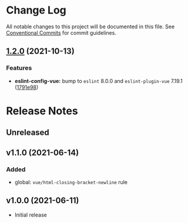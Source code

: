 # Change Log

All notable changes to this project will be documented in this file.
See [Conventional Commits](https://conventionalcommits.org) for commit guidelines.

## [1.2.0](https://github.com/iRaiser/eslint-configs/compare/@iraiser/eslint-config-vue@1.1.0...@iraiser/eslint-config-vue@1.2.0) (2021-10-13)


### Features

* **eslint-config-vue:** bump to `eslint` 8.0.0 and `eslint-plugin-vue` 7.19.1 ([1791e98](https://github.com/iRaiser/eslint-configs/commit/1791e98d08d6ae3d6e4bfe1b2c13903af79701fe))



# Release Notes

## Unreleased

## v1.1.0 (2021-06-14)

### Added

* global: `vue/html-closing-bracket-newline` rule

## v1.0.0 (2021-06-11)

* Initial release
